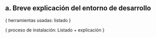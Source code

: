 ## a. Breve explicación del entorno de desarrollo
{ herramientas usadas: listado }

{ proceso de instalación: Listado + explicación }
